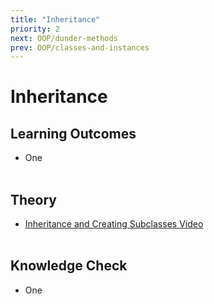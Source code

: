 ```yaml
---
title: "Inheritance"
priority: 2
next: OOP/dunder-methods
prev: OOP/classes-and-instances
---
```


# Inheritance

## Learning Outcomes

- One
  <br><br>

## Theory

- [Inheritance and Creating Subclasses Video](https://www.youtube.com/watch?v=RSl87lqOXDE)
  <br><br>

## Knowledge Check

- One
  <br><br>
